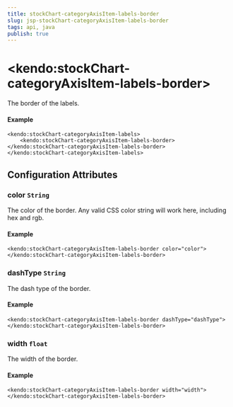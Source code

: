 ```yaml
---
title: stockChart-categoryAxisItem-labels-border
slug: jsp-stockChart-categoryAxisItem-labels-border
tags: api, java
publish: true
---
```


# \<kendo:stockChart-categoryAxisItem-labels-border\>

The border of the labels.

#### Example
    <kendo:stockChart-categoryAxisItem-labels>
        <kendo:stockChart-categoryAxisItem-labels-border></kendo:stockChart-categoryAxisItem-labels-border>
    </kendo:stockChart-categoryAxisItem-labels>

## Configuration Attributes

### color `String`

The color of the border. Any valid CSS color string will work here, including hex and rgb.

#### Example
    <kendo:stockChart-categoryAxisItem-labels-border color="color">
    </kendo:stockChart-categoryAxisItem-labels-border>

### dashType `String`

The dash type of the border.

#### Example
    <kendo:stockChart-categoryAxisItem-labels-border dashType="dashType">
    </kendo:stockChart-categoryAxisItem-labels-border>

### width `float`

The width of the border.

#### Example
    <kendo:stockChart-categoryAxisItem-labels-border width="width">
    </kendo:stockChart-categoryAxisItem-labels-border>

